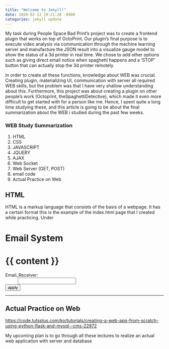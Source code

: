 ```yaml
---
title: "Welcome to Jekyll!"
date: 2020-02-13 19:21:28 -0400
categories: jekyll update
---
```


My task during People Space Bad Print’s project was to create a frontend plugin that works on top of OctoPrint. 
Our plugin’s final purpose is to execute video analysis via communication through the machine learning server and manufacture the JSON result into a visualize gauge model to show the status of a 3d printer in real time. 
We chose to add other options such as giving direct email notice when spaghetti happens and a ‘STOP’ button that can actually stop the 3d printer remotely. 

In order to create all these functions, knowledge about WEB was crucial. Creating plugin, materializing UI, communication with server all required WEB skills, but the problem was that I have very shallow understanding about this.
Furthermore, this project was about creating a plugin on other people’s work (Octoprint, theSpaghettiDetective), which made it even more difficult to get started with for a person like me.
Hence, I spent quite a long time studying these, and this article is going to be about the final summarization about the WEB i studied during the past few weeks. 

### WEB Study Summarization

1. HTML
2. CSS
3. JAVASCRIPT
4. JQUERY 
5. AJAX
6. Web Socket
7. Web Server (GET, POST)
8. email code
9. Actual Practice on Web

## HTML
HTML is a markup language that consists of the basis of a webpage. It has a certain format 
this is the example of the index.html page that I created while practicing. Under <script> goes JavaScript grammer.

## CSS
CSS is a Cascading Style Sheets that decorates the HTML
and it uses <style>
 
## JavaScript
JavaScript is about all dynamic functions that happen on the web. It can go under the <script> section in html or can get in a separate .js file under a static folder when using Flask.
 
## jQuery
It is a library of JavaScript that could shorten the code. We can either use a link through CDN, or download jQuery file. 

# AJAX
AJAX is a shortened word for Asynchronous JavaScript and XML. This is important as it lets asynchronous communication possible between client and a server. Before AJAX, to change the contents of a website, users had to request another .html and required the entire reload process. By using AJAX, users can request or get data from the server without reloading.

## Web Socket
More advanced version of AJAX. It solves the problem that Server couldn’t start communicating unless they receive a request. Need to study more about this

## Web Server and Framework
Node.js, Flask, Django are all examples of web framework that helps developing, but to finally deploy they need to be integrated with Web Servers such as IIS or Apache. There are two ways data could be sent to the server. GET and POST. 
GET is sending via URL, and POST puts data in a packet body

## Email Code
While working on the email part of our plug-in , I used knowledge from above to build a simple webpage that automatically sends email to a certain user and below is the code.

<pre>
<code>
# importing libraries
from flask import Flask, render_template, request
from flask_mail import Mail, Message

app = Flask(__name__)
mail = Mail(app)  # instantiate the mail class

# configuration of mail
app.config['MAIL_SERVER'] = 'smtp.gmail.com'
app.config['MAIL_PORT'] = 465
app.config['MAIL_USERNAME'] = '*******'
app.config['MAIL_PASSWORD'] = '*******'
app.config['MAIL_USE_TLS'] = False
app.config['MAIL_USE_SSL'] = True
mail = Mail(app)

currentMail = 'zeroship1010@gmail.com'

# message object mapped to a particular URL ‘/’

@app.route("/")
def index():
    return render_template('index.html',currentHTML=currentMail)

@app.route("/email", methods=['POST'])
def email():
    currentMail = request.form['email_receiver']
    msg = Message(
        'another test',
        sender='zzaxex6@gmail.com',
        recipients=[currentMail]
    )
    msg.body = 'Hello Flask message sent from Flask-Mail'
    mail.send(msg)
    document = 'email sent to ' + msg.recipients[0]
    return document


if __name__ == '__main__':
    app.run(debug=True)

<code>
</pre>
* * * 
<pre>
<code>
<!doctype html>
<html>

<head>
Current E-mail : {{currentHTML}}
</head>

<body>

<script>
function button1_click(){
alert("you pressed button");
}
</script>

 <h1>Email System</h1>

 <h1>{{ content }}</h1>

   <dt>Email_Receiver:</dt>


<form action="/email" method="post">

   <dd>
    <input type="text" name=email_receiver value="" />
   </dd>
<input type = "submit" value = "apply">

</form>

</body>

</html>
</code>
</pre>

* * *

## Actual Practice on Web

https://code.tutsplus.com/ko/tutorials/creating-a-web-app-from-scratch-using-python-flask-and-mysql--cms-22972

My upcoming plan is to go through all these lectures to realize an actual web application with server and database


